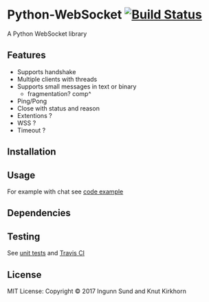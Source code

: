 # Python-WebSocket    [![Build Status](https://api.travis-ci.com/ingunnsund/Python-WebSocket.svg?token=ZxxpdBJahNzv1GsguPxE&branch=master)](https://travis-ci.com/ingunnsund/Python-WebSocket)

A Python WebSocket library


## Features
- Supports handshake
- Multiple clients with threads
- Supports small messages in text or binary
  - fragmentation? comp^
- Ping/Pong
- Close with status and reason
- Extentions ?
- WSS ? 
- Timeout ?

## Installation

## Usage

For example with chat see [code example](example)

## Dependencies

## Testing
See [unit tests](tests) and [Travis CI](https://travis-ci.com/ingunnsund/Python-WebSocket)

## License 
MIT License: Copyright © 2017 Ingunn Sund and Knut Kirkhorn
